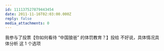 ```yaml
---
id: 111137527879443454
date: 2011-11-16T02:03:00.000Z
reply: false
media_attachments: 0
---
```


我参与了投票【你如何看待 “中国狼爸” 的体罚教育？】投给 不好说，具体情况具体分析 这 1 个选项 ​​​​

